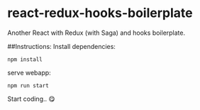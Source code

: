 # react-redux-hooks-boilerplate
Another React with Redux (with Saga) and hooks boilerplate.

##Instructions: 
Install dependencies:
```
npm install 
``` 

serve webapp:
```
npm run start 
``` 

Start coding..  :yum:

